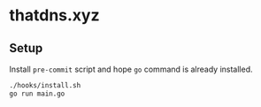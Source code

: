 # thatdns.xyz

## Setup

Install `pre-commit` script and hope `go` command is already installed.

```sh
./hooks/install.sh
go run main.go
```